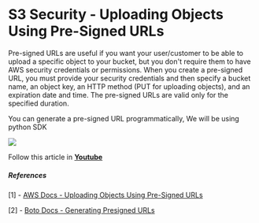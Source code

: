 # S3 Security - Uploading Objects Using Pre-Signed URLs

Pre-signed URLs are useful if you want your user/customer to be able to upload a specific object to your bucket, but you don't require them to have AWS security credentials or permissions. When you create a pre-signed URL, you must provide your security credentials and then specify a bucket name, an object key, an HTTP method (PUT for uploading objects), and an expiration date and time. The pre-signed URLs are valid only for the specified duration.

You can generate a pre-signed URL programmatically, We will be using python SDK

![](https://raw.githubusercontent.com/miztiik/AWS-Demos/master/How-To/setup-ssl-connection-to-rds/images/SSL-to-RDS.png)

Follow this article in **[Youtube](https://www.youtube.com/channel/UC_evcfxhjjui5hChhLE08tQ/playlists)**



##### References
[1] - [AWS Docs - Uploading Objects Using Pre-Signed URLs](https://docs.aws.amazon.com/AmazonS3/latest/dev/PresignedUrlUploadObject.html)

[2] - [Boto Docs - Generating Presigned URLs](https://boto3.readthedocs.io/en/latest/guide/s3.html#generating-presigned-urls)